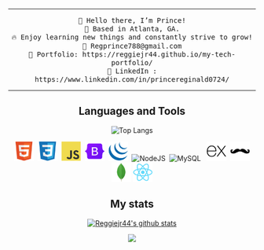 <hr></hr>
  <p align="center">
    <samp>
👋 Hello there, I’m Prince!  </br>
🍑 Based in Atlanta, GA.  </br>
🔥 Enjoy learning new things and constantly strive to grow!  </br>
📧 Regprince788@gmail.com </br>
🎨 Portfolio: https://reggiejr44.github.io/my-tech-portfolio/</br>
💼 LinkedIn : https://www.linkedin.com/in/princereginald0724/ </br>
    </samp>
  </p>
<hr></hr>

<div align='center'>
  <h2> Languages and Tools </h2>
</div>

<div align='center'>

![Top Langs](https://github-readme-stats.vercel.app/api/top-langs/?username=Reggiejr44&theme=tokyonight)

<img src="https://github.com/devicons/devicon/blob/master/icons/html5/html5-original.svg" title="HTML5" alt="HTML" width="40" height="40"/>&nbsp;
<img src="https://github.com/devicons/devicon/blob/master/icons/css3/css3-original.svg"  title="CSS3" alt="CSS" width="40" height="40"/>&nbsp;
<img src="https://github.com/devicons/devicon/blob/master/icons/javascript/javascript-original.svg" title="JavaScript" alt="JavaScript" width="40" height="40"/>&nbsp;
<img src="https://github.com/devicons/devicon/blob/master/icons/bootstrap/bootstrap-original.svg" title="Bootstrap" alt="Bootstrap" width="40" height="40"/>&nbsp;
<img src="https://raw.githubusercontent.com/devicons/devicon/1119b9f84c0290e0f0b38982099a2bd027a48bf1/icons/jquery/jquery-original.svg" title="jQeury" alt="jQuery" width="40" height="40"/>&nbsp;
<img src="https://cdn.jsdelivr.net/gh/devicons/devicon/icons/nodejs/nodejs-original.svg" title="NodeJS" alt="NodeJS" width="40" height="40"/>&nbsp;
<img src="https://cdn.jsdelivr.net/gh/devicons/devicon/icons/mysql/mysql-original.svg" title="MySQL"  alt="MySQL" width="40" height="40"/>&nbsp;&nbsp;
<img src="https://raw.githubusercontent.com/devicons/devicon/1119b9f84c0290e0f0b38982099a2bd027a48bf1/icons/express/express-original.svg" title='express' alt='express' width='40' height='40'>&nbsp;
<img src="https://raw.githubusercontent.com/devicons/devicon/1119b9f84c0290e0f0b38982099a2bd027a48bf1/icons/handlebars/handlebars-original.svg" title='handlebars' alt='handlebars' width='40' height='40'>
<img src='https://raw.githubusercontent.com/devicons/devicon/1119b9f84c0290e0f0b38982099a2bd027a48bf1/icons/mongodb/mongodb-original.svg' title='mongodb' alt='mongodb' width='40' height='40'>
<img src='https://raw.githubusercontent.com/devicons/devicon/1119b9f84c0290e0f0b38982099a2bd027a48bf1/icons/react/react-original.svg' title='react' alt='react' width='40' height='40'>

</div>

<div align='center'>
<h2> My stats </h2 >
</div>
<div align='center'>

[![Reggiejr44's github stats](https://github-readme-stats.vercel.app/api?username=Reggiejr44)](https://github.com/Reggiejr44/github-readme-stats)


![](https://komarev.com/ghpvc/?username=REggiejr44&color=lightgrey&style=for-the-badge)
</div>
